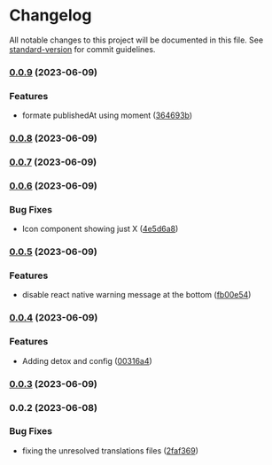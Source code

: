 # Changelog

All notable changes to this project will be documented in this file. See [standard-version](https://github.com/conventional-changelog/standard-version) for commit guidelines.

### [0.0.9](https://github.com/ahmedhegazydev/Newsfeed-react-native/compare/v0.0.8...v0.0.9) (2023-06-09)


### Features

* formate publishedAt using moment ([364693b](https://github.com/ahmedhegazydev/Newsfeed-react-native/commit/364693bddde3c0355e8e9d67aaaecfff5684c074))

### [0.0.8](https://github.com/ahmedhegazydev/Newsfeed-react-native/compare/v0.0.7...v0.0.8) (2023-06-09)

### [0.0.7](https://github.com/ahmedhegazydev/Newsfeed-react-native/compare/v0.0.6...v0.0.7) (2023-06-09)

### [0.0.6](https://github.com/ahmedhegazydev/Newsfeed-react-native/compare/v0.0.5...v0.0.6) (2023-06-09)


### Bug Fixes

* Icon component showing just X ([4e5d6a8](https://github.com/ahmedhegazydev/Newsfeed-react-native/commit/4e5d6a84ae8dc7f030de0720fff91ac88a6b3bd5))

### [0.0.5](https://github.com/ahmedhegazydev/Newsfeed-react-native/compare/v0.0.4...v0.0.5) (2023-06-09)


### Features

* disable react native warning message at the bottom ([fb00e54](https://github.com/ahmedhegazydev/Newsfeed-react-native/commit/fb00e544580ed983e5c16f369f5365c3d4b0a911))

### [0.0.4](https://github.com/ahmedhegazydev/Newsfeed-react-native/compare/v0.0.3...v0.0.4) (2023-06-09)


### Features

* Adding detox and config ([00316a4](https://github.com/ahmedhegazydev/Newsfeed-react-native/commit/00316a4ffa41cc998781de71c71c2b5cb63d0429))

### [0.0.3](https://github.com/ahmedhegazydev/Newsfeed-react-native/compare/v0.0.2...v0.0.3) (2023-06-09)

### 0.0.2 (2023-06-08)


### Bug Fixes

* fixing the unresolved translations files ([2faf369](https://github.com/ahmedhegazydev/Newsfeed-react-native/commit/2faf36966ec7b36c6fbd2db01b5342dc28d488b7))

